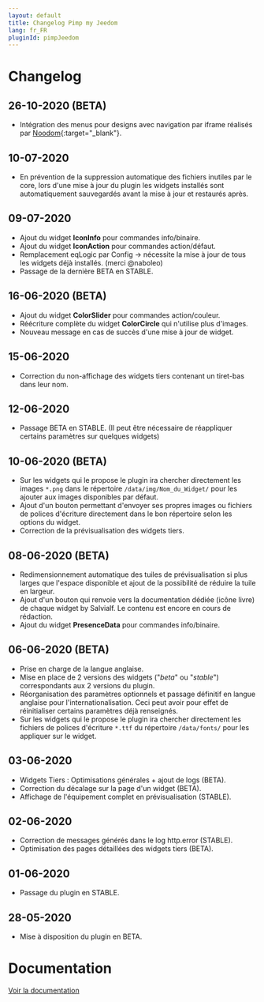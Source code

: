 ```yaml
---
layout: default
title: Changelog Pimp my Jeedom
lang: fr_FR
pluginId: pimpJeedom
---
```


# Changelog

## 26-10-2020 (BETA)

- Intégration des menus pour designs avec navigation par iframe réalisés par [Noodom](https://github.com/noodom){:target="\_blank"}.

## 10-07-2020

- En prévention de la suppression automatique des fichiers inutiles par le core, lors d'une mise à jour du plugin les widgets installés sont automatiquement sauvegardés avant la mise à jour et restaurés après.

## 09-07-2020

- Ajout du widget **IconInfo** pour commandes info/binaire.
- Ajout du widget **IconAction** pour commandes action/défaut.
- Remplacement eqLogic par Config -> nécessite la mise à jour de tous les widgets déjà installés. (merci @naboleo)
- Passage de la dernière BETA en STABLE.

## 16-06-2020 (BETA)

- Ajout du widget **ColorSlider** pour commandes action/couleur.
- Réécriture complète du widget **ColorCircle** qui n'utilise plus d'images.
- Nouveau message en cas de succès d'une mise à jour de widget.

## 15-06-2020

- Correction du non-affichage des widgets tiers contenant un tiret-bas dans leur nom.

## 12-06-2020

- Passage BETA en STABLE. (Il peut être nécessaire de réappliquer certains paramètres sur quelques widgets)

## 10-06-2020 (BETA)

- Sur les widgets qui le propose le plugin ira chercher directement les images `*.png` dans le répertoire `/data/img/Nom_du_Widget/` pour les ajouter aux images disponibles par défaut.
- Ajout d'un bouton permettant d'envoyer ses propres images ou fichiers de polices d'écriture directement dans le bon répertoire selon les options du widget.
- Correction de la prévisualisation des widgets tiers.

## 08-06-2020 (BETA)

- Redimensionnement automatique des tuiles de prévisualisation si plus larges que l'espace disponible et ajout de la possibilité de réduire la tuile en largeur.
- Ajout d'un bouton qui renvoie vers la documentation dédiée (icône livre) de chaque widget by Salvialf. Le contenu est encore en cours de rédaction.
- Ajout du widget **PresenceData** pour commandes info/binaire.

## 06-06-2020 (BETA)

- Prise en charge de la langue anglaise.
- Mise en place de 2 versions des widgets ("*beta*" ou "*stable*") correspondants aux 2 versions du plugin.
- Réorganisation des paramètres optionnels et passage définitif en langue anglaise pour l'internationalisation. Ceci peut avoir pour effet de réinitialiser certains paramètres déjà renseignés.
- Sur les widgets qui le propose le plugin ira chercher directement les fichiers de polices d'écriture `*.ttf` du répertoire `/data/fonts/` pour les appliquer sur le widget.

## 03-06-2020

- Widgets Tiers : Optimisations générales + ajout de logs (BETA).
- Correction du décalage sur la page d'un widget (BETA).
- Affichage de l'équipement complet en prévisualisation (STABLE).

## 02-06-2020

- Correction de messages générés dans le log http.error (STABLE).
- Optimisation des pages détaillées des widgets tiers (BETA).

## 01-06-2020

- Passage du plugin en STABLE.

## 28-05-2020

- Mise à disposition du plugin en BETA.

# Documentation

[Voir la documentation]({{site.baseurl}}/{{page.pluginId}}/{{page.lang}})
